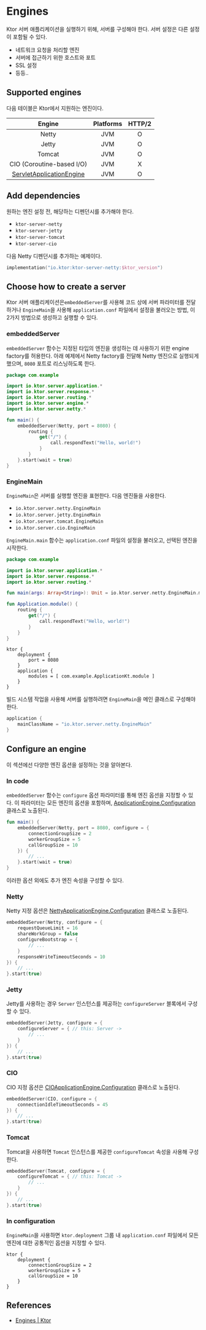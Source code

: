 # Engines

Ktor 서버 애플리케이션을 실행하기 위해, 서버를 구성해야 한다. 서버 설정은 다른 설정이 포함될 수 있다.

* 네트워크 요청을 처리할 엔진
* 서버에 접근하기 위한 호스트와 포트
* SSL 설정
* 등등..

## Supported engines

다음 테이블은 Ktor에서 지원하는 엔진이다.

|            Engine            | Platforms | HTTP/2 |
|:----------------------------:|:---------:|:------:|
|            Netty             |    JVM    |   O    |
|            Jetty             |    JVM    |   O    |
|            Tomcat            |    JVM    |   O    |
|  CIO (Coroutine-based I/O)   |    JVM    |   X    |
| [ServletApplicationEngine](https://ktor.io/docs/war.html) |    JVM    |   O    |

## **Add dependencies**

원하는 엔진 설정 전, 해당하는 디펜던시를 추가해야 한다.

- `ktor-server-netty`
- `ktor-server-jetty`
- `ktor-server-tomcat`
- `ktor-server-cio`

다음 Netty 디펜던시를 추가하는 예제이다.

```kotlin
implementation("io.ktor:ktor-server-netty:$ktor_version")
```

## **Choose how to create a server**

Ktor 서버 애플리케이션은`embeddedServer`를 사용해 코드 상에 서버 파라미터를 전달하거나 `EngineMain`을 사용해 `application.conf` 파일에서 설정을 불러오는 방법, 이 2가지
방법으로 생성하고 실행할 수 있다.

### **embeddedServer**

`embeddedServer` 함수는 지정된 타입의 엔진을 생성하는 데 사용하기 위한 engine factory를 허용한다. 아래 예제에서 Netty factory를 전달해 Netty 엔진으로 실행되게
했으며, `8080` 포트로 리스닝하도록 한다.

```kotlin
package com.example

import io.ktor.server.application.*
import io.ktor.server.response.*
import io.ktor.server.routing.*
import io.ktor.server.engine.*
import io.ktor.server.netty.*

fun main() {
    embeddedServer(Netty, port = 8080) {
        routing {
            get("/") {
                call.respondText("Hello, world!")
            }
        }
    }.start(wait = true)
}
```

### **EngineMain**

`EngineMain`은 서버를 실행할 엔진을 표현한다. 다음 엔진들을 사용한다.

- `io.ktor.server.netty.EngineMain`
- `io.ktor.server.jetty.EngineMain`
- `io.ktor.server.tomcat.EngineMain`
- `io.ktor.server.cio.EngineMain`

`EngineMain.main` 함수는 `application.conf` 파일의 설정을 불러오고, 선택된 엔진을 시작한다.

```kotlin
package com.example

import io.ktor.server.application.*
import io.ktor.server.response.*
import io.ktor.server.routing.*

fun main(args: Array<String>): Unit = io.ktor.server.netty.EngineMain.main(args)

fun Application.module() {
    routing {
        get("/") {
            call.respondText("Hello, world!")
        }
    }
}
```

```
ktor {
    deployment {
        port = 8080
    }
    application {
        modules = [ com.example.ApplicationKt.module ]
    }
}
```

빌드 시스템 작업을 사용해 서버를 실행하려면 `EngineMain`을 메인 클래스로 구성해야 한다.

```kotlin
application {
    mainClassName = "io.ktor.server.netty.EngineMain"
}
```

## **Configure an engine**

이 섹션에선 다양한 엔진 옵션을 설정하는 것을 알아본다.

### In code

`embeddedServer` 함수는 `configure` 옵션 파라미터를 통해 엔진 옵션을 지정할 수 있다. 이 파라미터는 모든 엔진의 옵션을
포함하며, [ApplicationEngine.Configuration](https://api.ktor.io/ktor-server/ktor-server-host-common/ktor-server-host-common/io.ktor.server.engine/-application-engine/-configuration/index.html)
클래스로 노출된다.

```kotlin
fun main() {
    embeddedServer(Netty, port = 8080, configure = {
        connectionGroupSize = 2
        workerGroupSize = 5
        callGroupSize = 10
    }) {
        // ...
    }.start(wait = true)
}
```

이러한 옵션 외에도 추가 엔진 속성을 구성할 수 있다.

### **Netty**

Netty 지정
옵션은 [NettyApplicationEngine.Configuration](https://api.ktor.io/ktor-server/ktor-server-netty/ktor-server-netty/io.ktor.server.netty/-netty-application-engine/-configuration/index.html)
클래스로 노출된다.

```kotlin
embeddedServer(Netty, configure = {
    requestQueueLimit = 16
    shareWorkGroup = false
    configureBootstrap = {
        // ...
    }
    responseWriteTimeoutSeconds = 10
}) {
    // ...
}.start(true)
```

### Jetty

Jetty를 사용하는 경우 `Server` 인스턴스를 제공하는 `configureServer` 블록에서 구성할 수 있다.

```kotlin
embeddedServer(Jetty, configure = {
    configureServer = { // this: Server ->
        // ...
    }
}) {
    // ...
}.start(true)
```

### **CIO**

CIO 지정
옵션은 [CIOApplicationEngine.Configuration](https://api.ktor.io/ktor-server/ktor-server-cio/ktor-server-cio/io.ktor.server.cio/-c-i-o-application-engine/-configuration/index.html)
클래스로 노출된다.

```kotlin
embeddedServer(CIO, configure = {
    connectionIdleTimeoutSeconds = 45
}) {
    // ...
}.start(true)
```

### Tomcat

Tomcat을 사용하면 `Tomcat` 인스턴스를 제공한 `configureTomcat` 속성을 사용해 구성한다.

```kotlin
embeddedServer(Tomcat, configure = {
    configureTomcat = { // this: Tomcat ->
        // ...
    }
}) {
    // ...
}.start(true)
```

### In configuration

`EngineMain`을 사용하면 `ktor.deployment` 그룹 내 `application.conf` 파일에서 모든 엔진에 대한 공통적인 옵션을 지정할 수 있다.

```
ktor {
    deployment {
        connectionGroupSize = 2
        workerGroupSize = 5
        callGroupSize = 10
    }
}
```

## References

* [Engines | Ktor](https://ktor.io/docs/engines.html#EngineMain)